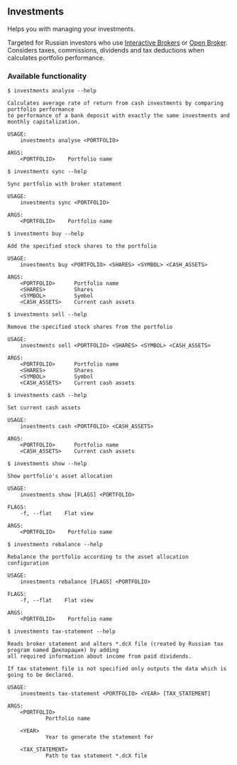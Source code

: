 ## Investments

Helps you with managing your investments.

Targeted for Russian investors who use [Interactive Brokers](http://interactivebrokers.com) or
[Open Broker](https://open-broker.ru). Considers taxes, commissions, dividends and tax deductions when calculates
portfolio performance.

### Available functionality

```
$ investments analyse --help

Calculates average rate of return from cash investments by comparing portfolio performance
to performance of a bank deposit with exactly the same investments and monthly capitalization.

USAGE:
    investments analyse <PORTFOLIO>

ARGS:
    <PORTFOLIO>    Portfolio name
```

```
$ investments sync --help

Sync portfolio with broker statement

USAGE:
    investments sync <PORTFOLIO>

ARGS:
    <PORTFOLIO>    Portfolio name
```

```
$ investments buy --help

Add the specified stock shares to the portfolio

USAGE:
    investments buy <PORTFOLIO> <SHARES> <SYMBOL> <CASH_ASSETS>

ARGS:
    <PORTFOLIO>      Portfolio name
    <SHARES>         Shares
    <SYMBOL>         Symbol
    <CASH_ASSETS>    Current cash assets
```

```
$ investments sell --help

Remove the specified stock shares from the portfolio

USAGE:
    investments sell <PORTFOLIO> <SHARES> <SYMBOL> <CASH_ASSETS>

ARGS:
    <PORTFOLIO>      Portfolio name
    <SHARES>         Shares
    <SYMBOL>         Symbol
    <CASH_ASSETS>    Current cash assets
```

```
$ investments cash --help

Set current cash assets

USAGE:
    investments cash <PORTFOLIO> <CASH_ASSETS>

ARGS:
    <PORTFOLIO>      Portfolio name
    <CASH_ASSETS>    Current cash assets
```

```
$ investments show --help

Show portfolio's asset allocation

USAGE:
    investments show [FLAGS] <PORTFOLIO>

FLAGS:
    -f, --flat    Flat view

ARGS:
    <PORTFOLIO>    Portfolio name
```

```
$ investments rebalance --help

Rebalance the portfolio according to the asset allocation configuration

USAGE:
    investments rebalance [FLAGS] <PORTFOLIO>

FLAGS:
    -f, --flat    Flat view

ARGS:
    <PORTFOLIO>    Portfolio name
```

```
$ investments tax-statement --help

Reads broker statement and alters *.dcX file (created by Russian tax program named Декларация) by adding
all required information about income from paid dividends.

If tax statement file is not specified only outputs the data which is going to be declared.

USAGE:
    investments tax-statement <PORTFOLIO> <YEAR> [TAX_STATEMENT]

ARGS:
    <PORTFOLIO>
            Portfolio name

    <YEAR>
            Year to generate the statement for

    <TAX_STATEMENT>
            Path to tax statement *.dcX file
```

